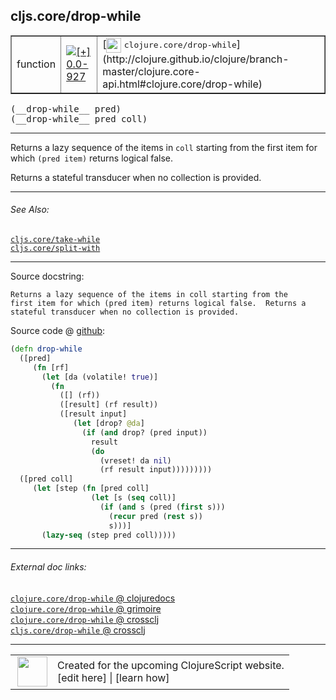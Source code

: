 ## cljs.core/drop-while



 <table border="1">
<tr>
<td>function</td>
<td><a href="https://github.com/cljsinfo/cljs-api-docs/tree/0.0-927"><img valign="middle" alt="[+] 0.0-927" title="Added in 0.0-927" src="https://img.shields.io/badge/+-0.0--927-lightgrey.svg"></a> </td>
<td>
[<img height="24px" valign="middle" src="http://i.imgur.com/1GjPKvB.png"> <samp>clojure.core/drop-while</samp>](http://clojure.github.io/clojure/branch-master/clojure.core-api.html#clojure.core/drop-while)
</td>
</tr>
</table>


 <samp>
(__drop-while__ pred)<br>
</samp>
 <samp>
(__drop-while__ pred coll)<br>
</samp>

---

Returns a lazy sequence of the items in `coll` starting from the first item for
which `(pred item)` returns logical false.

Returns a stateful transducer when no collection is provided.



---


###### See Also:

[`cljs.core/take-while`](../cljs.core/take-while.md)<br>
[`cljs.core/split-with`](../cljs.core/split-with.md)<br>

---


Source docstring:

```
Returns a lazy sequence of the items in coll starting from the
first item for which (pred item) returns logical false.  Returns a
stateful transducer when no collection is provided.
```


Source code @ [github](https://github.com/clojure/clojurescript/blob/r2758/src/cljs/cljs/core.cljs#L3841-L3864):

```clj
(defn drop-while
  ([pred]
     (fn [rf]
       (let [da (volatile! true)]
         (fn
           ([] (rf))
           ([result] (rf result))
           ([result input]
              (let [drop? @da]
                (if (and drop? (pred input))
                  result
                  (do
                    (vreset! da nil)
                    (rf result input)))))))))
  ([pred coll]
     (let [step (fn [pred coll]
                  (let [s (seq coll)]
                    (if (and s (pred (first s)))
                      (recur pred (rest s))
                      s)))]
       (lazy-seq (step pred coll)))))
```

<!--
Repo - tag - source tree - lines:

 <pre>
clojurescript @ r2758
└── src
    └── cljs
        └── cljs
            └── <ins>[core.cljs:3841-3864](https://github.com/clojure/clojurescript/blob/r2758/src/cljs/cljs/core.cljs#L3841-L3864)</ins>
</pre>

-->

---



###### External doc links:

[`clojure.core/drop-while` @ clojuredocs](http://clojuredocs.org/clojure.core/drop-while)<br>
[`clojure.core/drop-while` @ grimoire](http://conj.io/store/v1/org.clojure/clojure/1.7.0-beta3/clj/clojure.core/drop-while/)<br>
[`clojure.core/drop-while` @ crossclj](http://crossclj.info/fun/clojure.core/drop-while.html)<br>
[`cljs.core/drop-while` @ crossclj](http://crossclj.info/fun/cljs.core.cljs/drop-while.html)<br>

---

 <table>
<tr><td>
<img valign="middle" align="right" width="48px" src="http://i.imgur.com/Hi20huC.png">
</td><td>
Created for the upcoming ClojureScript website.<br>
[edit here] | [learn how]
</td></tr></table>

[edit here]:https://github.com/cljsinfo/cljs-api-docs/blob/master/cljsdoc/cljs.core/drop-while.cljsdoc
[learn how]:https://github.com/cljsinfo/cljs-api-docs/wiki/cljsdoc-files

<!--

This information was too distracting to show to readers, but I'll leave it
commented here since it is helpful to:

- pretty-print the data used to generate this document
- and show how to retrieve that data



The API data for this symbol:

```clj
{:description "Returns a lazy sequence of the items in `coll` starting from the first item for\nwhich `(pred item)` returns logical false.\n\nReturns a stateful transducer when no collection is provided.",
 :ns "cljs.core",
 :name "drop-while",
 :signature ["[pred]" "[pred coll]"],
 :history [["+" "0.0-927"]],
 :type "function",
 :related ["cljs.core/take-while" "cljs.core/split-with"],
 :full-name-encode "cljs.core/drop-while",
 :source {:code "(defn drop-while\n  ([pred]\n     (fn [rf]\n       (let [da (volatile! true)]\n         (fn\n           ([] (rf))\n           ([result] (rf result))\n           ([result input]\n              (let [drop? @da]\n                (if (and drop? (pred input))\n                  result\n                  (do\n                    (vreset! da nil)\n                    (rf result input)))))))))\n  ([pred coll]\n     (let [step (fn [pred coll]\n                  (let [s (seq coll)]\n                    (if (and s (pred (first s)))\n                      (recur pred (rest s))\n                      s)))]\n       (lazy-seq (step pred coll)))))",
          :title "Source code",
          :repo "clojurescript",
          :tag "r2758",
          :filename "src/cljs/cljs/core.cljs",
          :lines [3841 3864]},
 :full-name "cljs.core/drop-while",
 :clj-symbol "clojure.core/drop-while",
 :docstring "Returns a lazy sequence of the items in coll starting from the\nfirst item for which (pred item) returns logical false.  Returns a\nstateful transducer when no collection is provided."}

```

Retrieve the API data for this symbol:

```clj
;; from Clojure REPL
(require '[clojure.edn :as edn])
(-> (slurp "https://raw.githubusercontent.com/cljsinfo/cljs-api-docs/catalog/cljs-api.edn")
    (edn/read-string)
    (get-in [:symbols "cljs.core/drop-while"]))
```

-->
